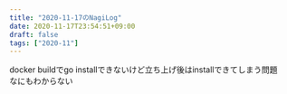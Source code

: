```yaml
---
title: "2020-11-17のNagiLog"
date: 2020-11-17T23:54:51+09:00
draft: false
tags: ["2020-11"]
---
```


docker buildでgo installできないけど立ち上げ後はinstallできてしまう問題
<br>
なにもわからない